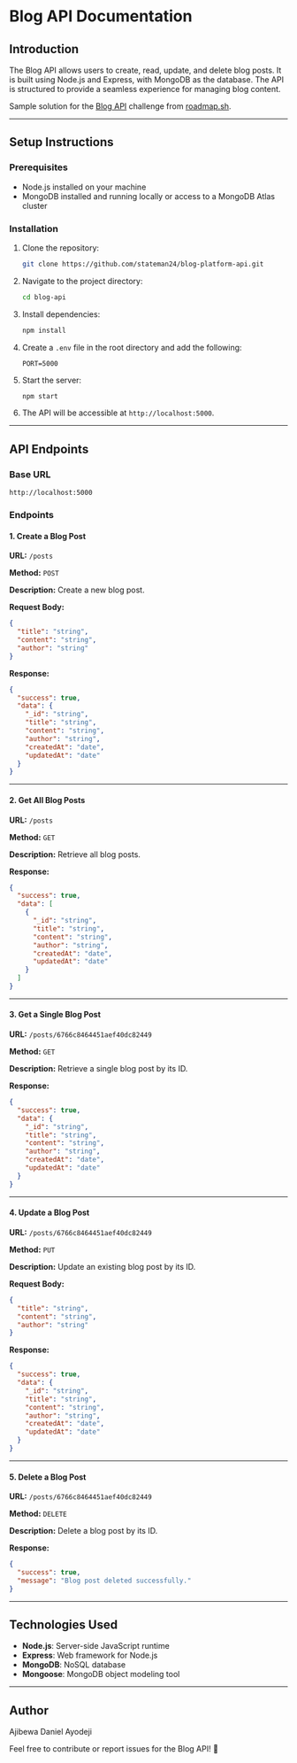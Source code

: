 # Blog API Documentation
## Introduction
The Blog API allows users to create, read, update, and delete blog posts. It is built using Node.js and Express, with MongoDB as the database. The API is structured to provide a seamless experience for managing blog content.

Sample solution for the [Blog API](https://roadmap.sh/projects/blogging-platform-api) challenge from [roadmap.sh](https://roadmap.sh/).

---
## Setup Instructions

### Prerequisites
- Node.js installed on your machine
- MongoDB installed and running locally or access to a MongoDB Atlas cluster

### Installation
1. Clone the repository:
   ```bash
   git clone https://github.com/stateman24/blog-platform-api.git
   ```

2. Navigate to the project directory:
   ```bash
   cd blog-api
   ```

3. Install dependencies:
   ```bash
   npm install
   ```

4. Create a `.env` file in the root directory and add the following:
   ```env
   PORT=5000
   ```

5. Start the server:
   ```bash
   npm start
   ```

6. The API will be accessible at `http://localhost:5000`.

---

## API Endpoints

### Base URL
`http://localhost:5000`

### Endpoints

#### 1. Create a Blog Post
**URL:** `/posts`

**Method:** `POST`

**Description:** Create a new blog post.

**Request Body:**
```json
{
  "title": "string",
  "content": "string",
  "author": "string"
}
```

**Response:**
```json
{
  "success": true,
  "data": {
    "_id": "string",
    "title": "string",
    "content": "string",
    "author": "string",
    "createdAt": "date",
    "updatedAt": "date"
  }
}
```

---

#### 2. Get All Blog Posts
**URL:** `/posts`

**Method:** `GET`

**Description:** Retrieve all blog posts.

**Response:**
```json
{
  "success": true,
  "data": [
    {
      "_id": "string",
      "title": "string",
      "content": "string",
      "author": "string",
      "createdAt": "date",
      "updatedAt": "date"
    }
  ]
}
```

---

#### 3. Get a Single Blog Post
**URL:** `/posts/6766c8464451aef40dc82449`

**Method:** `GET`

**Description:** Retrieve a single blog post by its ID.

**Response:**
```json
{
  "success": true,
  "data": {
    "_id": "string",
    "title": "string",
    "content": "string",
    "author": "string",
    "createdAt": "date",
    "updatedAt": "date"
  }
}
```

---

#### 4. Update a Blog Post
**URL:** `/posts/6766c8464451aef40dc82449`

**Method:** `PUT`

**Description:** Update an existing blog post by its ID.

**Request Body:**
```json
{
  "title": "string",
  "content": "string",
  "author": "string"
}
```

**Response:**
```json
{
  "success": true,
  "data": {
    "_id": "string",
    "title": "string",
    "content": "string",
    "author": "string",
    "createdAt": "date",
    "updatedAt": "date"
  }
}
```

---

#### 5. Delete a Blog Post
**URL:** `/posts/6766c8464451aef40dc82449`

**Method:** `DELETE`

**Description:** Delete a blog post by its ID.

**Response:**
```json
{
  "success": true,
  "message": "Blog post deleted successfully."
}
```

---

## Technologies Used
- **Node.js**: Server-side JavaScript runtime
- **Express**: Web framework for Node.js
- **MongoDB**: NoSQL database
- **Mongoose**: MongoDB object modeling tool

---

## Author
Ajibewa Daniel Ayodeji

Feel free to contribute or report issues for the Blog API! 🚀
